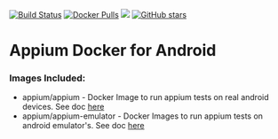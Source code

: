 [![Build Status](https://travis-ci.org/appium/appium-docker-android.svg?branch=master)](https://travis-ci.org/appium/appium-docker-android)
[![Docker Pulls](https://img.shields.io/docker/pulls/appium/appium.svg?style=flat-square)](https://hub.docker.com/r/appium/appium/)
[![](https://images.microbadger.com/badges/image/appium/appium.svg)](https://microbadger.com/images/appium/appium)
[![GitHub stars](https://img.shields.io/github/stars/appium/appium-docker-android.svg?style=flat-square)](https://github.com/appium/appium-docker-android/stargazers)

# Appium Docker for Android

### Images Included:

- appium/appium - Docker Image to run appium tests on real android devices. See doc [here](https://github.com/appium/appium-docker-android/blob/master/Appium/README.md)
- appium/appium-emulator - Docker Images to run appium tests on android emulator's. See doc [here](https://github.com/appium/appium-docker-android/blob/master/AppiumEmulator/README.md)

